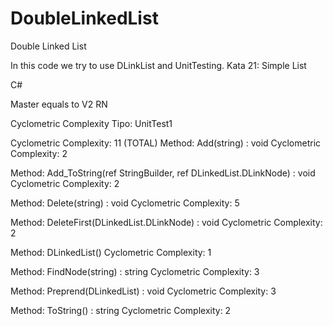 # DoubleLinkedList
Double Linked List

In this code we try to use DLinkList and UnitTesting.
Kata 21: Simple List

C# 

Master equals to V2 RN

Cyclometric Complexity
Tipo: UnitTest1

Cyclometric Complexity: 11 (TOTAL)
Method: Add(string) : void
Cyclometric Complexity: 2

Method: Add_ToString(ref StringBuilder, ref DLinkedList.DLinkNode) : void
Cyclometric Complexity: 2

Method: Delete(string) : void
Cyclometric Complexity: 5

Method: DeleteFirst(DLinkedList.DLinkNode) : void
Cyclometric Complexity: 2

Method: DLinkedList()
Cyclometric Complexity: 1

Method: FindNode(string) : string
Cyclometric Complexity: 3

Method: Preprend(DLinkedList) : void
Cyclometric Complexity: 3

Method: ToString() : string
Cyclometric Complexity: 2
